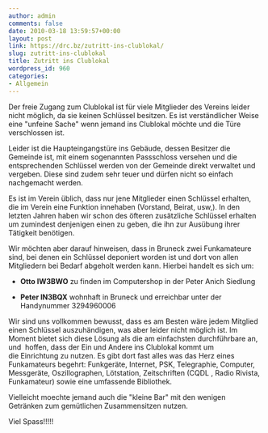 ```yaml
---
author: admin
comments: false
date: 2010-03-18 13:59:57+00:00
layout: post
link: https://drc.bz/zutritt-ins-clublokal/
slug: zutritt-ins-clublokal
title: Zutritt ins Clublokal
wordpress_id: 960
categories:
- Allgemein
---
```


Der freie Zugang zum Clublokal ist für viele Mitglieder des Vereins leider nicht möglich, da sie keinen Schlüssel besitzen. Es ist verständlicher Weise eine "unfeine Sache" wenn jemand ins Clublokal möchte und die Türe verschlossen ist.

Leider ist die Haupteingangstüre ins Gebäude, dessen Besitzer die Gemeinde ist, mit einem sogenannten Passschloss versehen und die entsprechenden Schlüssel werden von der Gemeinde direkt verwaltet und vergeben. Diese sind zudem sehr teuer und dürfen nicht so einfach nachgemacht werden.

Es ist im Verein üblich, dass nur jene Mitglieder einen Schlüssel erhalten, die im Verein eine Funktion innehaben (Vorstand, Beirat, usw,). In den letzten Jahren haben wir schon des öfteren zusätzliche Schlüssel erhalten um zumindest denjenigen einen zu geben, die ihn zur Ausübung ihrer Tätigkeit benötigen.

Wir möchten aber darauf hinweisen, dass in Bruneck zwei Funkamateure sind, bei denen ein Schlüssel deponiert worden ist und dort von allen Mitgliedern bei Bedarf abgeholt werden kann. Hierbei handelt es sich um:



	
  * **Otto IW3BWO** zu finden im Computershop in der Peter Anich Siedlung

	
  * **Peter IN3BQX** wohnhaft in Bruneck und erreichbar unter der Handynummer 3294960006


Wir sind uns vollkommen bewusst, dass es am Besten wäre jedem Mitglied einen Schlüssel auszuhändigen, was aber leider nicht möglich ist. Im Moment bietet sich diese Lösung als die am einfachsten durchführbare an, und  hoffen, dass der Ein und Andere ins Clublokal kommt um die Einrichtung zu nutzen. Es gibt dort fast alles was das Herz eines Funkamateurs begehrt: Funkgeräte, Internet, PSK, Telegraphie, Computer, Messgeräte, Oszillographen, Lötstation, Zeitschriften (CQDL , Radio Rivista, Funkamateur) sowie eine umfassende Bibliothek.

Vielleicht moechte jemand auch die "kleine Bar" mit den wenigen Getränken zum gemütlichen Zusammensitzen nutzen.

Viel Spass!!!!!
